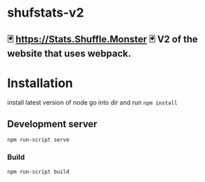 # shufstats-v2
🃏 https://Stats.Shuffle.Monster 🃏 V2 of the website that uses webpack.
----------------------------------------


# Installation

install latest version of node
go into dir and run `npm install`


## Development server

`npm run-script serve`

### Build

`npm run-script build`
